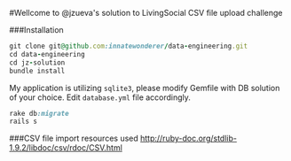 #Wellcome to @jzueva's solution to LivingSocial CSV file upload challenge

###Installation
```ruby
git clone git@github.com:innatewonderer/data-engineering.git
cd data-engineering
cd jz-solution
bundle install
```

My application is utilizing `sqlite3`, please modify Gemfile with DB solution of your choice.
Edit `database.yml` file accordingly.

```ruby
rake db:migrate
rails s
```



###CSV file import resources used
http://ruby-doc.org/stdlib-1.9.2/libdoc/csv/rdoc/CSV.html
